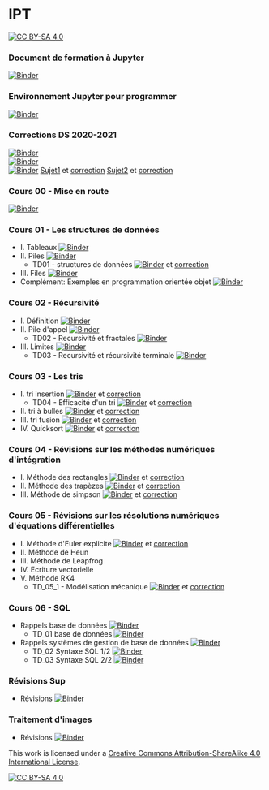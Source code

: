 # IPT 
[![CC BY-SA 4.0][cc-by-sa-shield]][cc-by-sa]




### Document de formation à Jupyter
[![Binder](https://mybinder.org/badge_logo.svg)](https://mybinder.org/v2/gh/jcamponovo/IPT/master?filepath=presentation.ipynb)

### Environnement Jupyter pour programmer
[![Binder](https://mybinder.org/badge_logo.svg)](https://mybinder.org/v2/gh/jcamponovo/IPT/master?urlpath=apps/environnement.ipynb)


### Corrections DS 2020-2021
[![Binder](https://mybinder.org/badge_logo.svg)](https://mybinder.org/v2/gh/jcamponovo/IPT/master?filepath=DS1_cor.ipynb)  
[![Binder](https://mybinder.org/badge_logo.svg)](https://mybinder.org/v2/gh/jcamponovo/IPT/master?filepath=DS2_PSI.ipynb)  
[![Binder](https://mybinder.org/badge_logo.svg)](https://mybinder.org/v2/gh/jcamponovo/IPT/master?filepath=DS2_MP.ipynb)
[Sujet1](https://github.com/jcamponovo/IPT/blob/master/CCB2021.pdf) et [correction](https://mybinder.org/v2/gh/jcamponovo/IPT/master?filepath=correction_ccb.ipynb) 
[Sujet2](https://github.com/jcamponovo/IPT/blob/master/CCB2021-2.pdf) et [correction](https://mybinder.org/v2/gh/jcamponovo/IPT/master?filepath=correction_ccb.ipynb)  

### Cours 00 - Mise en route
[![Binder](https://mybinder.org/badge_logo.svg)](https://mybinder.org/v2/gh/jcamponovo/IPT/master?filepath=cours_00.ipynb)


### Cours 01 - Les structures de données
* I. Tableaux [![Binder](https://mybinder.org/badge_logo.svg)](https://mybinder.org/v2/gh/jcamponovo/IPT/master?filepath=cours_01.ipynb)
* II. Piles [![Binder](https://mybinder.org/badge_logo.svg)](https://mybinder.org/v2/gh/jcamponovo/IPT/master?filepath=cours_01_1.ipynb)
   * TD01 - structures de données [![Binder](https://mybinder.org/badge_logo.svg)](https://mybinder.org/v2/gh/jcamponovo/IPT/master?filepath=TD_01_1.ipynb) et [correction](https://mybinder.org/v2/gh/jcamponovo/IPT/master?filepath=TD_01_1_cor.ipynb)
* III. Files [![Binder](https://mybinder.org/badge_logo.svg)](https://mybinder.org/v2/gh/jcamponovo/IPT/master?filepath=cours_01_2.ipynb)
* Complément: Exemples en programmation orientée objet [![Binder](https://mybinder.org/badge_logo.svg)](https://mybinder.org/v2/gh/jcamponovo/IPT/master?filepath=cours_01_3.ipynb)


### Cours 02 - Récursivité
* I. Définition [![Binder](https://mybinder.org/badge_logo.svg)](https://mybinder.org/v2/gh/jcamponovo/IPT/master?filepath=cours_02_1.ipynb)
* II. Pile d'appel [![Binder](https://mybinder.org/badge_logo.svg)](https://mybinder.org/v2/gh/jcamponovo/IPT/master?filepath=cours_02_2.ipynb)
   * TD02 - Recursivité et fractales [![Binder](https://mybinder.org/badge_logo.svg)](https://mybinder.org/v2/gh/jcamponovo/IPT/master?filepath=TD_02_1.ipynb)
* III. Limites [![Binder](https://mybinder.org/badge_logo.svg)](https://mybinder.org/v2/gh/jcamponovo/IPT/master?filepath=cours_02_3.ipynb)
   * TD03 - Recursivité et récursivité terminale [![Binder](https://mybinder.org/badge_logo.svg)](https://mybinder.org/v2/gh/jcamponovo/IPT/master?filepath=TD_02_2.ipynb)


### Cours 03 - Les tris
* I. tri insertion [![Binder](https://mybinder.org/badge_logo.svg)](https://mybinder.org/v2/gh/jcamponovo/IPT/master?filepath=cours_03_1.ipynb) et [correction](https://mybinder.org/v2/gh/jcamponovo/IPT/master?filepath=cours_03_1_cor.ipynb)
  * TD04 - Efficacité d'un tri [![Binder](https://mybinder.org/badge_logo.svg)](https://mybinder.org/v2/gh/jcamponovo/IPT/master?filepath=TD_03_1.ipynb) et [correction](https://mybinder.org/v2/gh/jcamponovo/IPT/master?filepath=TD_03_1_cor.ipynb)
* II. tri à bulles [![Binder](https://mybinder.org/badge_logo.svg)](https://mybinder.org/v2/gh/jcamponovo/IPT/master?filepath=cours_03_2.ipynb) et [correction](https://mybinder.org/v2/gh/jcamponovo/IPT/master?filepath=cours_03_2_cor.ipynb)
* III. tri fusion [![Binder](https://mybinder.org/badge_logo.svg)](https://mybinder.org/v2/gh/jcamponovo/IPT/master?filepath=cours_03_3.ipynb) et [correction](https://mybinder.org/v2/gh/jcamponovo/IPT/master?filepath=cours_03_3_cor.ipynb)
* IV. Quicksort [![Binder](https://mybinder.org/badge_logo.svg)](https://mybinder.org/v2/gh/jcamponovo/IPT/master?filepath=cours_03_4.ipynb) et [correction](https://mybinder.org/v2/gh/jcamponovo/IPT/master?filepath=cours_03_4_cor.ipynb) 

### Cours 04 - Révisions sur les méthodes numériques d'intégration
* I. Méthode des rectangles [![Binder](https://mybinder.org/badge_logo.svg)](https://mybinder.org/v2/gh/jcamponovo/IPT/master?filepath=cours_04_1.ipynb) et [correction](https://mybinder.org/v2/gh/jcamponovo/IPT/master?filepath=cours_04_1_cor.ipynb) 
* II. Méthode des trapèzes [![Binder](https://mybinder.org/badge_logo.svg)](https://mybinder.org/v2/gh/jcamponovo/IPT/master?filepath=cours_04_1.ipynb) et [correction](https://mybinder.org/v2/gh/jcamponovo/IPT/master?filepath=cours_04_1_cor.ipynb) 
* III. Méthode de simpson [![Binder](https://mybinder.org/badge_logo.svg)](https://mybinder.org/v2/gh/jcamponovo/IPT/master?filepath=cours_04_2.ipynb) et [correction](https://mybinder.org/v2/gh/jcamponovo/IPT/master?filepath=cours_04_2_cor.ipynb) 

### Cours 05 - Révisions sur les résolutions numériques d'équations différentielles
* I. Méthode d'Euler explicite [![Binder](https://mybinder.org/badge_logo.svg)](https://mybinder.org/v2/gh/jcamponovo/IPT/master?filepath=cours_05_1.ipynb) et [correction](https://mybinder.org/v2/gh/jcamponovo/IPT/master?filepath=cours_05_1_cor.ipynb)
* II. Méthode de Heun
* III. Méthode de Leapfrog
* IV. Ecriture vectorielle
* V. Méthode RK4
  * TD_05_1 - Modélisation mécanique [![Binder](https://mybinder.org/badge_logo.svg)](https://mybinder.org/v2/gh/jcamponovo/IPT/master?filepath=TD_05_1.ipynb) et [correction](https://mybinder.org/v2/gh/jcamponovo/IPT/master?filepath=TD_05_1_cor.ipynb)
  
### Cours 06 - SQL
* Rappels base de données [![Binder](https://mybinder.org/badge_logo.svg)](https://mybinder.org/v2/gh/jcamponovo/IPT/master?filepath=cours_08_1.ipynb)
  * TD_01 base de données [![Binder](https://mybinder.org/badge_logo.svg)](https://mybinder.org/v2/gh/jcamponovo/IPT/master?filepath=TD_08_1.ipynb)
* Rappels systèmes de gestion de base de données [![Binder](https://mybinder.org/badge_logo.svg)](https://mybinder.org/v2/gh/jcamponovo/IPT/master?filepath=cours_08_2.ipynb)
  * TD_02 Syntaxe SQL 1/2 [![Binder](https://mybinder.org/badge_logo.svg)](https://mybinder.org/v2/gh/jcamponovo/IPT/master?filepath=TD_08_2.ipynb)
  * TD_03 Syntaxe SQL 2/2 [![Binder](https://mybinder.org/badge_logo.svg)](https://mybinder.org/v2/gh/jcamponovo/IPT/master?filepath=TD_08_3.ipynb)

### Révisions Sup
* Révisions [![Binder](https://mybinder.org/badge_logo.svg)](https://mybinder.org/v2/gh/jcamponovo/IPT/master?filepath=revisions.ipynb)

### Traitement d'images
* Révisions [![Binder](https://mybinder.org/badge_logo.svg)](https://mybinder.org/v2/gh/jcamponovo/IPT/master?filepath=images.ipynb)

This work is licensed under a
[Creative Commons Attribution-ShareAlike 4.0 International License][cc-by-sa].

[![CC BY-SA 4.0][cc-by-sa-image]][cc-by-sa]

[cc-by-sa]: http://creativecommons.org/licenses/by-sa/4.0/
[cc-by-sa-image]: https://licensebuttons.net/l/by-sa/4.0/88x31.png
[cc-by-sa-shield]: https://img.shields.io/badge/License-CC%20BY--SA%204.0-lightgrey.svg
